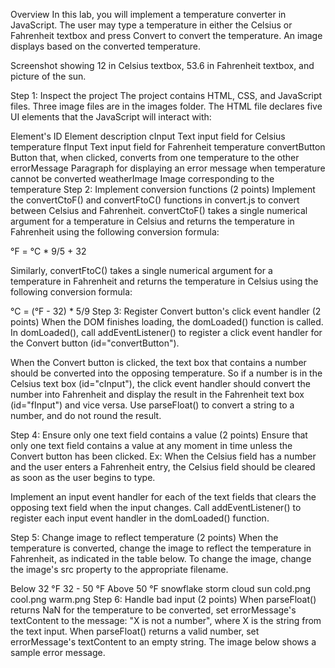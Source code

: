 Overview
In this lab, you will implement a temperature converter in JavaScript. The user may type a temperature in either the Celsius or Fahrenheit textbox and press Convert to convert the temperature. An image displays based on the converted temperature.

Screenshot showing 12 in Celsius textbox, 53.6 in Fahrenheit textbox, and picture of the sun.

Step 1: Inspect the project
The project contains HTML, CSS, and JavaScript files. Three image files are in the images folder. The HTML file declares five UI elements that the JavaScript will interact with:

Element's ID	Element description
cInput	Text input field for Celsius temperature
fInput	Text input field for Fahrenheit temperature
convertButton	Button that, when clicked, converts from one temperature to the other
errorMessage	Paragraph for displaying an error message when temperature cannot be converted
weatherImage	Image corresponding to the temperature
Step 2: Implement conversion functions (2 points)
Implement the convertCtoF() and convertFtoC() functions in convert.js to convert between Celsius and Fahrenheit. convertCtoF() takes a single numerical argument for a temperature in Celsius and returns the temperature in Fahrenheit using the following conversion formula:

°F = °C * 9/5 + 32

Similarly, convertFtoC() takes a single numerical argument for a temperature in Fahrenheit and returns the temperature in Celsius using the following conversion formula:

°C = (°F - 32) * 5/9
Step 3: Register Convert button's click event handler (2 points)
When the DOM finishes loading, the domLoaded() function is called. In domLoaded(), call addEventListener() to register a click event handler for the Convert button (id="convertButton").

When the Convert button is clicked, the text box that contains a number should be converted into the opposing temperature. So if a number is in the Celsius text box (id="cInput"), the click event handler should convert the number into Fahrenheit and display the result in the Fahrenheit text box (id="fInput") and vice versa. Use parseFloat() to convert a string to a number, and do not round the result.

Step 4: Ensure only one text field contains a value (2 points)
Ensure that only one text field contains a value at any moment in time unless the Convert button has been clicked. Ex: When the Celsius field has a number and the user enters a Fahrenheit entry, the Celsius field should be cleared as soon as the user begins to type. 

Implement an input event handler for each of the text fields that clears the opposing text field when the input changes. Call addEventListener() to register each input event handler in the domLoaded() function.

Step 5: Change image to reflect temperature (2 points)
When the temperature is converted, change the image to reflect the temperature in Fahrenheit, as indicated in the table below. To change the image, change the image's src property to the appropriate filename.

Below 32 °F	32 - 50 °F	Above 50 °F
snowflake	storm cloud	sun
cold.png	cool.png	warm.png
Step 6: Handle bad input (2 points)
When parseFloat() returns NaN for the temperature to be converted, set errorMessage's textContent to the message: "X is not a number", where X is the string from the text input. When parseFloat() returns a valid number, set errorMessage's textContent to an empty string. The image below shows a sample error message.

